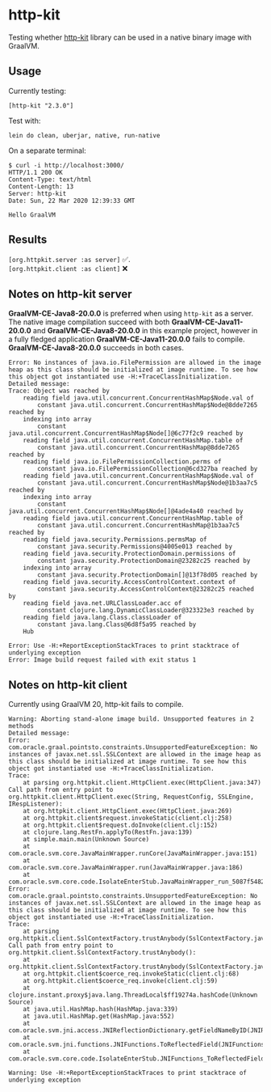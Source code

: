 # http-kit

Testing whether [http-kit](https://github.com/http-kit/http-kit) library can be used in a native binary image with GraalVM.

## Usage

Currently testing:

    [http-kit "2.3.0"]

Test with:

    lein do clean, uberjar, native, run-native

On a separate terminal:

``` text
$ curl -i http://localhost:3000/
HTTP/1.1 200 OK
Content-Type: text/html
Content-Length: 13
Server: http-kit
Date: Sun, 22 Mar 2020 12:39:33 GMT

Hello GraalVM
```

## Results
`[org.httpkit.server :as server]` :white_check_mark:.   
`[org.httpkit.client :as client]` :x:

## Notes on http-kit server
**GraalVM-CE-Java8-20.0.0** is preferred when using `http-kit` as a server. 
The native image compilation succeed with both **GraalVM-CE-Java11-20.0.0** and **GraalVM-CE-Java8-20.0.0** in this example project, however in a fully fledged application **GraalVM-CE-Java11-20.0.0** fails to compile. **GraalVM-CE-Java8-20.0.0** succeeds in both cases.

```
Error: No instances of java.io.FilePermission are allowed in the image heap as this class should be initialized at image runtime. To see how this object got instantiated use -H:+TraceClassInitialization.
Detailed message:
Trace: Object was reached by 
	reading field java.util.concurrent.ConcurrentHashMap$Node.val of
		constant java.util.concurrent.ConcurrentHashMap$Node@8dde7265 reached by 
	indexing into array
		constant java.util.concurrent.ConcurrentHashMap$Node[]@6c77f2c9 reached by 
	reading field java.util.concurrent.ConcurrentHashMap.table of
		constant java.util.concurrent.ConcurrentHashMap@8dde7265 reached by 
	reading field java.io.FilePermissionCollection.perms of
		constant java.io.FilePermissionCollection@6cd327ba reached by 
	reading field java.util.concurrent.ConcurrentHashMap$Node.val of
		constant java.util.concurrent.ConcurrentHashMap$Node@1b3aa7c5 reached by 
	indexing into array
		constant java.util.concurrent.ConcurrentHashMap$Node[]@4ade4a40 reached by 
	reading field java.util.concurrent.ConcurrentHashMap.table of
		constant java.util.concurrent.ConcurrentHashMap@1b3aa7c5 reached by 
	reading field java.security.Permissions.permsMap of
		constant java.security.Permissions@4005e013 reached by 
	reading field java.security.ProtectionDomain.permissions of
		constant java.security.ProtectionDomain@23282c25 reached by 
	indexing into array
		constant java.security.ProtectionDomain[]@13f78d05 reached by 
	reading field java.security.AccessControlContext.context of
		constant java.security.AccessControlContext@23282c25 reached by 
	reading field java.net.URLClassLoader.acc of
		constant clojure.lang.DynamicClassLoader@323323e3 reached by 
	reading field java.lang.Class.classLoader of
		constant java.lang.Class@6d8f5a95 reached by 
	Hub

Error: Use -H:+ReportExceptionStackTraces to print stacktrace of underlying exception
Error: Image build request failed with exit status 1
```

## Notes on http-kit client
Currently using GraalVM 20, http-kit fails to compile. 

```
Warning: Aborting stand-alone image build. Unsupported features in 2 methods
Detailed message:
Error: com.oracle.graal.pointsto.constraints.UnsupportedFeatureException: No instances of javax.net.ssl.SSLContext are allowed in the image heap as this class should be initialized at image runtime. To see how this object got instantiated use -H:+TraceClassInitialization.
Trace: 
	at parsing org.httpkit.client.HttpClient.exec(HttpClient.java:347)
Call path from entry point to org.httpkit.client.HttpClient.exec(String, RequestConfig, SSLEngine, IRespListener): 
	at org.httpkit.client.HttpClient.exec(HttpClient.java:269)
	at org.httpkit.client$request.invokeStatic(client.clj:258)
	at org.httpkit.client$request.doInvoke(client.clj:152)
	at clojure.lang.RestFn.applyTo(RestFn.java:139)
	at simple.main.main(Unknown Source)
	at com.oracle.svm.core.JavaMainWrapper.runCore(JavaMainWrapper.java:151)
	at com.oracle.svm.core.JavaMainWrapper.run(JavaMainWrapper.java:186)
	at com.oracle.svm.core.code.IsolateEnterStub.JavaMainWrapper_run_5087f5482cc9a6abc971913ece43acb471d2631b(generated:0)
Error: com.oracle.graal.pointsto.constraints.UnsupportedFeatureException: No instances of javax.net.ssl.SSLContext are allowed in the image heap as this class should be initialized at image runtime. To see how this object got instantiated use -H:+TraceClassInitialization.
Trace: 
	at parsing org.httpkit.client.SslContextFactory.trustAnybody(SslContextFactory.java:36)
Call path from entry point to org.httpkit.client.SslContextFactory.trustAnybody(): 
	at org.httpkit.client.SslContextFactory.trustAnybody(SslContextFactory.java:36)
	at org.httpkit.client$coerce_req.invokeStatic(client.clj:68)
	at org.httpkit.client$coerce_req.invoke(client.clj:59)
	at clojure.instant.proxy$java.lang.ThreadLocal$ff19274a.hashCode(Unknown Source)
	at java.util.HashMap.hash(HashMap.java:339)
	at java.util.HashMap.get(HashMap.java:552)
	at com.oracle.svm.jni.access.JNIReflectionDictionary.getFieldNameByID(JNIReflectionDictionary.java:278)
	at com.oracle.svm.jni.functions.JNIFunctions.ToReflectedField(JNIFunctions.java:856)
	at com.oracle.svm.core.code.IsolateEnterStub.JNIFunctions_ToReflectedField_80d8233579d5215df0227b770e5c01228a0de9b9(generated:0)

Warning: Use -H:+ReportExceptionStackTraces to print stacktrace of underlying exception
```